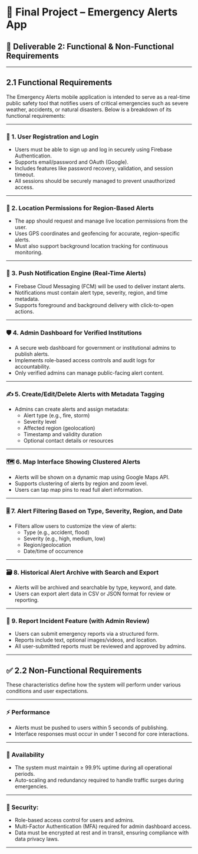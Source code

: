 # 🚨 Final Project – Emergency Alerts App

## 📘 Deliverable 2: Functional & Non-Functional Requirements

---

## 2.1 Functional Requirements

The Emergency Alerts mobile application is intended to serve as a real-time public safety tool that notifies users of critical emergencies such as severe weather, accidents, or natural disasters. Below is a breakdown of its functional requirements:

---

### 🔐 1. User Registration and Login

- Users must be able to sign up and log in securely using Firebase Authentication.
- Supports email/password and OAuth (Google).
- Includes features like password recovery, validation, and session timeout.
- All sessions should be securely managed to prevent unauthorized access.

---

### 📍 2. Location Permissions for Region-Based Alerts

- The app should request and manage live location permissions from the user.
- Uses GPS coordinates and geofencing for accurate, region-specific alerts.
- Must also support background location tracking for continuous monitoring.

---

### 🚀 3. Push Notification Engine (Real-Time Alerts)

- Firebase Cloud Messaging (FCM) will be used to deliver instant alerts.
- Notifications must contain alert type, severity, region, and time metadata.
- Supports foreground and background delivery with click-to-open actions.

---

### 🛡️ 4. Admin Dashboard for Verified Institutions

- A secure web dashboard for government or institutional admins to publish alerts.
- Implements role-based access controls and audit logs for accountability.
- Only verified admins can manage public-facing alert content.

---

### ✍️ 5. Create/Edit/Delete Alerts with Metadata Tagging

- Admins can create alerts and assign metadata:
  - Alert type (e.g., fire, storm)
  - Severity level
  - Affected region (geolocation)
  - Timestamp and validity duration
  - Optional contact details or resources

---

### 🗺️ 6. Map Interface Showing Clustered Alerts

- Alerts will be shown on a dynamic map using Google Maps API.
- Supports clustering of alerts by region and zoom level.
- Users can tap map pins to read full alert information.

---


### 🎚️ 7. Alert Filtering Based on Type, Severity, Region, and Date

- Filters allow users to customize the view of alerts:
  - Type (e.g., accident, flood)
  - Severity (e.g., high, medium, low)
  - Region/geolocation
  - Date/time of occurrence

---

### 🗃️ 8. Historical Alert Archive with Search and Export

- Alerts will be archived and searchable by type, keyword, and date.
- Users can export alert data in CSV or JSON format for review or reporting.

---

### 🧾 9. Report Incident Feature (with Admin Review)

- Users can submit emergency reports via a structured form.
- Reports include text, optional images/videos, and location.
- All user-submitted reports must be reviewed and approved by admins.

---




## ✅ 2.2 Non-Functional Requirements

These characteristics define how the system will perform under various conditions and user expectations.

---

### ⚡ Performance

- Alerts must be pushed to users within 5 seconds of publishing.
- Interface responses must occur in under 1 second for core interactions.

---

### 📶 Availability

- The system must maintain ≥ 99.9% uptime during all operational periods.
- Auto-scaling and redundancy required to handle traffic surges during emergencies.

---

### 🔐 Security:

- Role-based access control for users and admins.
- Multi-Factor Authentication (MFA) required for admin dashboard access.
- Data must be encrypted at rest and in transit, ensuring compliance with data privacy laws.

---
